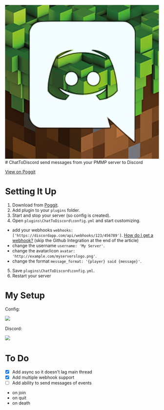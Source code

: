 <img src=discord.png width=1000>
# ChatToDiscord
send messages from your PMMP server to Discord

[View on Poggit](https://poggit.pmmp.io/ci/eDroiid/ChatToDiscord/ChatToDiscord)

# Setting It Up
1. Download from [Poggit](https://poggit.pmmp.io/ci/eDroiid/ChatToDiscord/ChatToDiscord).
2. Add plugin to your `plugins` folder.
3. Start and stop your server (so config is created).
4. Open `plugins\ChatToDiscord\config.yml` and start customizing.
  - add your webhooks `webhooks: ['https://discordapp.com/api/webhooks/123/456789']`. [How do I get a webhook?](https://support.discordapp.com/hc/en-us/articles/228383668-Intro-to-Webhooks) (skip the Github Integration at the end of the article)
  - change the username `username: 'My Server'`.
  - change the avatar/icon `avatar: 'http://example.com/myserverslogo.png'`.
  - change the format `message_format: '{player} said {message}'`.
5. Save `plugins\ChatToDiscord\config.yml`.
6. Restart your server

# My Setup
Config:

![](http://puu.sh/wCTUs/2fe1737ded.png)

Discord:

![](http://puu.sh/wCTWY/73535fb931.png)

# To Do
- [x] Add async so it doesn't lag main thread
- [x] Add multiple webhook support
- [ ] Add ability to send messages of events
 - on join
 - on quit
 - on death
